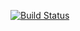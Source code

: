 [![Build Status](https://travis-ci.org/808loud/dizzyinlove.com.svg?branch=master)](https://travis-ci.org/808loud/dizzyinlove.com)
